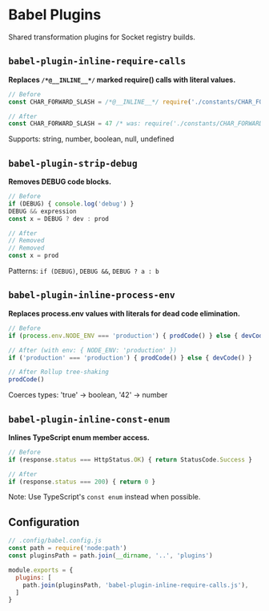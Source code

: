 # Babel Plugins

Shared transformation plugins for Socket registry builds.

## `babel-plugin-inline-require-calls`

**Replaces `/*@__INLINE__*/` marked require() calls with literal values.**

```javascript
// Before
const CHAR_FORWARD_SLASH = /*@__INLINE__*/ require('./constants/CHAR_FORWARD_SLASH')

// After
const CHAR_FORWARD_SLASH = 47 /* was: require('./constants/CHAR_FORWARD_SLASH') */
```

Supports: string, number, boolean, null, undefined

## `babel-plugin-strip-debug`

**Removes DEBUG code blocks.**

```javascript
// Before
if (DEBUG) { console.log('debug') }
DEBUG && expression
const x = DEBUG ? dev : prod

// After
// Removed
// Removed
const x = prod
```

Patterns: `if (DEBUG)`, `DEBUG &&`, `DEBUG ? a : b`

## `babel-plugin-inline-process-env`

**Replaces process.env values with literals for dead code elimination.**

```javascript
// Before
if (process.env.NODE_ENV === 'production') { prodCode() } else { devCode() }

// After (with env: { NODE_ENV: 'production' })
if ('production' === 'production') { prodCode() } else { devCode() }

// After Rollup tree-shaking
prodCode()
```

Coerces types: 'true' → boolean, '42' → number

## `babel-plugin-inline-const-enum`

**Inlines TypeScript enum member access.**

```javascript
// Before
if (response.status === HttpStatus.OK) { return StatusCode.Success }

// After
if (response.status === 200) { return 0 }
```

Note: Use TypeScript's `const enum` instead when possible.

## Configuration

```javascript
// .config/babel.config.js
const path = require('node:path')
const pluginsPath = path.join(__dirname, '..', 'plugins')

module.exports = {
  plugins: [
    path.join(pluginsPath, 'babel-plugin-inline-require-calls.js'),
  ]
}
```

